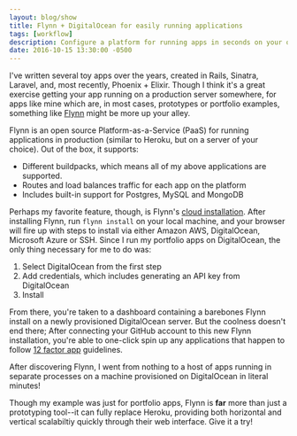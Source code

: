 ```yaml
---
layout: blog/show
title: Flynn + DigitalOcean for easily running applications
tags: [workflow]
description: Configure a platform for running apps in seconds on your own servers using Flynn
date: 2016-10-15 13:30:00 -0500
---
```


I've written several toy apps over the years, created in Rails, Sinatra,
Laravel, and, most recently, Phoenix + Elixir. Though I think it's a great
exercise getting your app running on a production server somewhere, for apps
like mine which are, in most cases, prototypes or portfolio examples, something
like [Flynn][flynn] might be more up your alley.

[flynn]: https://flynn.io

Flynn is an open source Platform-as-a-Service (PaaS) for running applications in
production (similar to Heroku, but on a server of your choice). Out of the box,
it supports:

- Different buildpacks, which means all of my above applications are supported.
- Routes and load balances traffic for each app on the platform
- Includes built-in support for Postgres, MySQL and MongoDB

Perhaps my favorite feature, though, is Flynn's [cloud installation][flynn-cloud].
After installing Flynn, run `flynn install` on your local machine, and your
browser will fire up with steps to install via either Amazon AWS, DigitalOcean,
Microsoft Azure or SSH. Since I run my portfolio apps on DigitalOcean, the only
thing necessary for me to do was:

[flynn-cloud]: https://flynn.io/docs/installation/cloud

1. Select DigitalOcean from the first step
2. Add credentials, which includes generating an API key from DigitalOcean
3. Install

From there, you're taken to a dashboard containing a barebones Flynn install on
a newly provisioned DigitalOcean server. But the coolness doesn't end there;
After connecting your GitHub account to this new Flynn installation, you're able
to one-click spin up any applications that happen to follow [12 factor
app][12-factor] guidelines.

[12-factor]: https://12factor.net

After discovering Flynn, I went from nothing to a host of apps running in
separate processes on a machine provisioned on DigitalOcean in literal minutes!

Though my example was just for portfolio apps, Flynn is **far** more than just a
prototyping tool--it can fully replace Heroku, providing both horizontal and
vertical scalabiltiy quickly through their web interface. Give it a try!
